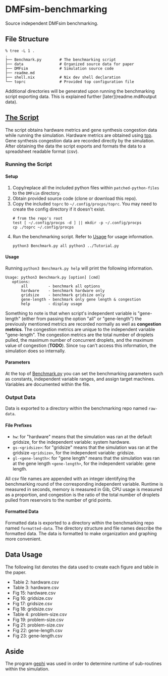 # DMFsim-benchmarking
Source independent DMFsim benchmarking.

## File Structure
```
% tree -L 1 .
.
├── Benchmark.py        # The benchmarking script
├── data                # Organized source data for paper
├── DMFsim              # Simulation source code
├── readme.md
├── shell.nix           # Nix dev shell declaration
└── toprc               # Provided top configuration file
```

Additional directories will be generated upon running the benchmarking script exporting data. This is explained further [later](readme.md#output data).

## [The Script](Benchmark.py)
The script obtains hardware metrics and gene synthesis congestion data while running the simulation. Hardware metrics are obtained using [top](https://man7.org/linux/man-pages/man1/top.1.html). Gene synthesis congestion data are recorded directly by the simulation. After obtaining the data the script exports and formats the data to a spreadsheet readable format (csv).

### Running the Script

#### Setup
1) Copy/replace all the included python files within `patched-python-files` to the `DMFsim` directory.
1) Obtain provided source code (clone or download this repo).
2) Copy the included `toprc` to `~/.config/procps/toprc`. You may need to create the config directory if it doesn't exist.
    ```
    # from the repo's root
    test [ ~/.config/procps -d ] || mkdir -p ~/.config/procps
    cp ./toprc ~/.config/procps
    ```
3) Run the benchmarking script. Refer to [Usage](readme.md#usage) for usage information.
    ```
    python3 Benchmark.py all python3 ../Tutorial.py
    ```

#### Usage
Running `python3 Benchmark.py help` will print the following information.
```
Usage: python3 Benchmark.py [option] [cmd]
   options:
       all         - benchmark all options
       hardware    - benchmark hardware only
       gridsize    - benchmark gridsize only
       gene-length - benchmark only gene length & congestion
       help        - display usage
```
Something to note is that when script's independent variable is "gene-length" (either from passing the option "all" or "gene-length") the previously mentioned metrics are recorded normally as well as **congestion metrics**. The congestion metrics are unique to the independent variable "gene-length". The congestion metrics are the total number of droplets pulled, the maximum number of concurrent droplets, and the maximum value of congestion (**TODO**). Since `top` can't access this information, the simulation does so internally.

#### Parameters
At the top of [Benchmark.py](Benchmark.py) you can set the benchmarking parameters such as constants, independent variable ranges, and assign target machines. Variables are documented within the file.

### Output Data
Data is exported to a directory within the benchmarking repo named `raw-data`.

#### File Prefixes
* `hw`: for "hardware" means that the simulation was ran at the default gridsize, for the independent variable: system hardware.
* `gs-<gridsize>`: for "gridsize" means that the simulation was ran at the gridsize `<gridsize>`, for the independent variable: gridsize.
* `gl-<gene-length>`: for "gene length" means that the simulation was ran at the gene length `<gene-length>`, for the independent variable: gene length.

All csv file names are appended with an integer identifying the benchmarking round of the corresponding independent variable. Runtime is measured in seconds, memory is measured in Gib, CPU usage is measured as a proportion, and congestion is the ratio of the total number of droplets pulled from reservoirs to the number of grid points.

#### Formatted Data
Formatted data is exported to a directory within the benchmarking repo named `formatted-data`. The directory structure and file names describe the formatted data. The data is formatted to make organization and graphing more convenient.

## Data Usage
The following list denotes the data used to create each figure and table in the paper.
* Table 2: hardware.csv
* Table 3: hardware.csv
* Fig 15: hardware.csv
* Fig 16: gridsize.csv
* Fig 17: gridsize.csv
* Fig 18: gridsize.csv
* Table 4: problem-size.csv
* Fig 19: problem-size.csv
* Fig 21: problem-size.csv
* Fig 22: gene-length.csv
* Fig 23: gene-length.csv

## Aside
The program [gephi](https://gephi.org/) was used in order to determine runtime of sub-routines within the simulation.
